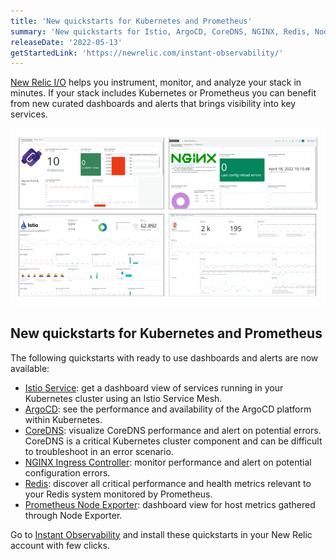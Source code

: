 ```yaml
---
title: 'New quickstarts for Kubernetes and Prometheus' 
summary: 'New quickstarts for Istio, ArgoCD, CoreDNS, NGINX, Redis, Node Exporter' 
releaseDate: '2022-05-13' 
getStartedLink: 'https://newrelic.com/instant-observability/'
---
```


[New Relic I/O](https://newrelic.com/blog/nerdlog/instant-observability-quickstarts) helps you instrument, monitor, and analyze your stack in minutes.
If your stack includes Kubernetes or Prometheus you can benefit from new curated dashboards and alerts that brings visibility into key services. 

![New dashboards available](./images/quickstarts-k8s-prometheus.png "New dashboards available")

## New quickstarts for Kubernetes and Prometheus

The following quickstarts with ready to use dashboards and alerts are now available:
* [Istio Service](https://onenr.io/08jqW5pmOwl): get a dashboard view of services running in your Kubernetes cluster using an Istio Service Mesh.
* [ArgoCD](https://one.newrelic.com/marketplace/catalog-pack-details/detail?state=30979e34-1782-6d4d-1b9a-57bdb3ba74fd): see the performance and availability of the ArgoCD platform within Kubernetes.
* [CoreDNS](https://onenr.io/0PwJp5o4Lj7): visualize CoreDNS performance and alert on potential errors. CoreDNS is a critical Kubernetes cluster component and can be difficult to troubleshoot in an error scenario. 
* [NGINX Ingress Controller](https://onenr.io/0Zw0ZmVlejv): monitor performance and alert on potential configuration errors. 
* [Redis](https://onenr.io/0ERz3W2Xpjr): discover all critical performance and health metrics relevant to your Redis system monitored by Prometheus.
* [Prometheus Node Exporter](https://onenr.io/0bRmDEd1Bwy): dashboard view for host metrics gathered through Node Exporter.

Go to [Instant Observability](https://onenr.io/0Bj3BBAdbRX) and install these quickstarts in your New Relic account with few clicks.